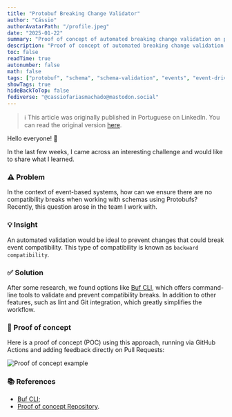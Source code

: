 ```yaml
---
title: "Protobuf Breaking Change Validator"
author: "Cássio"
authorAvatarPath: "/profile.jpeg"
date: "2025-01-22"
summary: "Proof of concept of automated breaking change validation on protobuf schemas."
description: "Proof of concept of automated breaking change validation on protobuf schemas."
toc: false
readTime: true
autonumber: false
math: false
tags: ["protobuf", "schema", "schema-validation", "events", "event-driven-architecture", "event-based-systems"]
showTags: true
hideBackToTop: false
fediverse: "@cassiofariasmachado@mastodon.social"
---
```


> ℹ️ This article was originally published in Portuguese on LinkedIn. You can read the original version [here](https://www.linkedin.com/posts/cassiofariasmachado_ol%C3%A1-rede-nas-%C3%BAltimas-semanas-me-deparei-activity-7288224039737696256-S986).

Hello everyone! 👋

In the last few weeks, I came across an interesting challenge and would like to share what I learned.

### ⚠️ Problem

In the context of event-based systems, how can we ensure there are no compatibility breaks when working with schemas using Protobufs? Recently, this question arose in the team I work with.

### 💡 Insight

An automated validation would be ideal to prevent changes that could break event compatibility. This type of compatibility is known as `backward compatibility`.

### ✅ Solution

After some research, we found options like [Buf CLI](https://buf.build/docs/cli), which offers command-line tools to validate and prevent compatibility breaks. In addition to other features, such as lint and Git integration, which greatly simplifies the workflow.

### 📌 Proof of concept

Here is a proof of concept (POC) using this approach, running via GitHub Actions and adding feedback directly on Pull Requests:

![Proof of concept example](/posts/2025/protobuf-breaking-change-validator/proof-of-concept-example.png)

### 📚 References

- [Buf CLI](https://buf.build/docs/cli);
- [Proof of concept Repository](https://github.com/cassiofariasmachado/protobuf-breaking-change-validator).